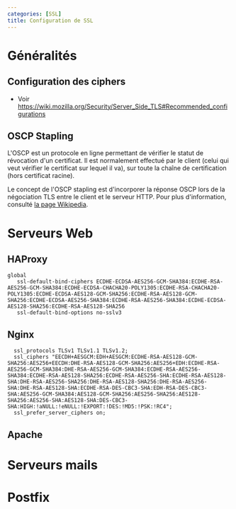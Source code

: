 ```yaml
---
categories: [SSL]
title: Configuration de SSL
---
```


# Généralités

## Configuration des ciphers

  * Voir https://wiki.mozilla.org/Security/Server_Side_TLS#Recommended_configurations

## OSCP Stapling

L'OSCP est un protocole en ligne permettant de vérifier le statut de révocation d'un certificat. Il est normalement effectué par le client (celui qui veut vérifier le certificat sur lequel il va), sur toute la chaîne de certification (hors certificat racine).

Le concept de l'OSCP stapling est d'incorporer la réponse OSCP lors de la négociation TLS entre le client et le serveur HTTP. Pour plus d'information, consulté [la page Wikipedia](https://fr.wikipedia.org/wiki/Agrafage_OCSP).

# Serveurs Web

## HAProxy

```
global 
   ssl-default-bind-ciphers ECDHE-ECDSA-AES256-GCM-SHA384:ECDHE-RSA-AES256-GCM-SHA384:ECDHE-ECDSA-CHACHA20-POLY1305:ECDHE-RSA-CHACHA20-POLY1305:ECDHE-ECDSA-AES128-GCM-SHA256:ECDHE-RSA-AES128-GCM-SHA256:ECDHE-ECDSA-AES256-SHA384:ECDHE-RSA-AES256-SHA384:ECDHE-ECDSA-AES128-SHA256:ECDHE-RSA-AES128-SHA256
   ssl-default-bind-options no-sslv3
```

## Nginx
```
  ssl_protocols TLSv1 TLSv1.1 TLSv1.2;
  ssl_ciphers "EECDH+AESGCM:EDH+AESGCM:ECDHE-RSA-AES128-GCM-SHA256:AES256+EECDH:DHE-RSA-AES128-GCM-SHA256:AES256+EDH:ECDHE-RSA-AES256-GCM-SHA384:DHE-RSA-AES256-GCM-SHA384:ECDHE-RSA-AES256-SHA384:ECDHE-RSA-AES128-SHA256:ECDHE-RSA-AES256-SHA:ECDHE-RSA-AES128-SHA:DHE-RSA-AES256-SHA256:DHE-RSA-AES128-SHA256:DHE-RSA-AES256-SHA:DHE-RSA-AES128-SHA:ECDHE-RSA-DES-CBC3-SHA:EDH-RSA-DES-CBC3-SHA:AES256-GCM-SHA384:AES128-GCM-SHA256:AES256-SHA256:AES128-SHA256:AES256-SHA:AES128-SHA:DES-CBC3-SHA:HIGH:!aNULL:!eNULL:!EXPORT:!DES:!MD5:!PSK:!RC4";
  ssl_prefer_server_ciphers on;
```


## Apache

# Serveurs mails

# Postfix
